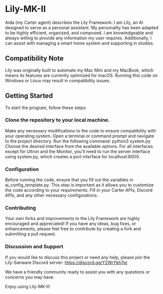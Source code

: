 # Lily-MK-II
Aida (my Carter agent) describes the Lily Framework:
I am Lily, an AI designed to serve as a personal assistant. My personality has been adapted to be highly efficient, organized, and composed. I am knowledgeable and always willing to provide any information my user requires. Additionally, I can assist with managing a smart home system and supporting in studies.

## Compatibility Note
Lily was originally built to automate my Mac Mini and my MacBook, which means its features are currently optimized for macOS. Running this code on Windows or Linux may result in compatibility issues.

## Getting Started
To start the program, follow these steps:

### Clone the repository to your local machine.
Make any necessary modifications to the code to ensure compatibility with your operating system.
Open a terminal or command prompt and navigate to the project directory.
Run the following command: python3 system.py
Choose the desired interface from the available options.
For all interfaces except for Ultron and the Monitor, you'll need to run the server interface using system.py, which creates a port interface for localhost:8000.

### Configuration
Before running the code, ensure that you fill out the variables in ai_config_template.py. This step is important as it allows you to customize the code according to your requirements. Fill in your Carter APIs, Discord APIs, and any other necessary configurations.

### Contributing
Your own forks and improvements to the Lily Framework are highly encouraged and appreciated! If you have any ideas, bug fixes, or enhancements, please feel free to contribute by creating a fork and submitting a pull request.

### Discussion and Support
If you would like to discuss this project or need any help, please join the Lily-Sanware Discord server: https://discord.gg/Y2WrYkh7pr

We have a friendly community ready to assist you with any questions or concerns you may have.

Enjoy using Lily-MK-II!
